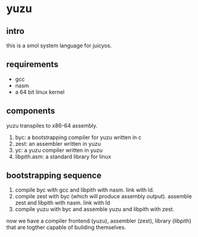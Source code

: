 # yuzu

## intro

this is a smol system language for juicyos.

## requirements

* gcc
* nasm
* a 64 bit linux kernel

## components

yuzu transpiles to x86-64 assembly.

1. byc: a bootstrapping compiler for yuzu written in c
2. zest: an assembler written in yuzu
3. yc: a yuzu compiler written in yuzu
4. libpith.asm: a standard library for linux

## bootstrapping sequence

1. compile byc with gcc and libpith with nasm. link with ld.
2. compile zest with byc (which will produce assembly output). assemble zest and libpith with nasm. link with ld
3. compile yuzu with byc and assemble yuzu and libpith with zest.

now we have a compiler frontend (yuzu), assembler (zest), library (libpith) that are togther capable of building themselves.
